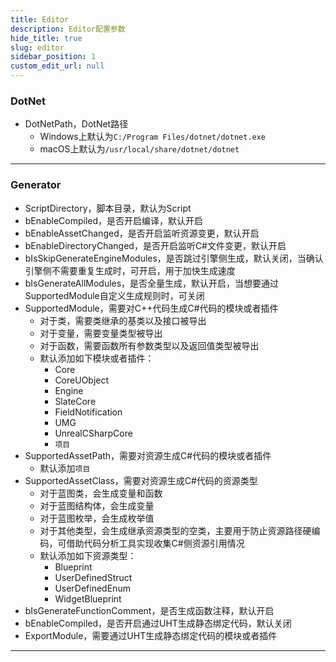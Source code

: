 ```yaml
---
title: Editor
description: Editor配置参数
hide_title: true
slug: editor
sidebar_position: 1
custom_edit_url: null
---
```


### DotNet

- DotNetPath，DotNet路径
  - Windows上默认为`C:/Program Files/dotnet/dotnet.exe`
  - macOS上默认为`/usr/local/share/dotnet/dotnet`

---

### Generator

- ScriptDirectory，脚本目录，默认为Script
- bEnableCompiled，是否开启编译，默认开启
- bEnableAssetChanged，是否开启监听资源变更，默认开启
- bEnableDirectoryChanged，是否开启监听C#文件变更，默认开启
- bIsSkipGenerateEngineModules，是否跳过引擎侧生成，默认关闭，当确认引擎侧不需要重复生成时，可开启，用于加快生成速度
- bIsGenerateAllModules，是否全量生成，默认开启，当想要通过SupportedModule自定义生成规则时，可关闭
- SupportedModule，需要对C++代码生成C#代码的模块或者插件
  - 对于类，需要类继承的基类以及接口被导出
  - 对于变量，需要变量类型被导出
  - 对于函数，需要函数所有参数类型以及返回值类型被导出
  - 默认添加如下模块或者插件：
    - Core
    - CoreUObject
    - Engine
    - SlateCore
    - FieldNotification
    - UMG
    - UnrealCSharpCore
    - `项目`
- SupportedAssetPath，需要对资源生成C#代码的模块或者插件
  - 默认添加`项目`
- SupportedAssetClass，需要对资源生成C#代码的资源类型
  - 对于蓝图类，会生成变量和函数
  - 对于蓝图结构体，会生成变量
  - 对于蓝图枚举，会生成枚举值
  - 对于其他类型，会生成继承资源类型的空类，主要用于防止资源路径硬编码，可借助代码分析工具实现收集C#侧资源引用情况
  - 默认添加如下资源类型：
    - Blueprint
    - UserDefinedStruct
    - UserDefinedEnum
    - WidgetBlueprint
- bIsGenerateFunctionComment，是否生成函数注释，默认开启
- bEnableCompiled，是否开启通过UHT生成静态绑定代码，默认关闭
- ExportModule，需要通过UHT生成静态绑定代码的模块或者插件

---